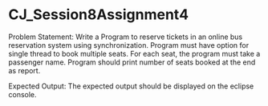 # CJ_Session8Assignment4

Problem Statement:
Write a Program to reserve tickets in an online bus reservation system using synchronization. Program must have option for single thread to book multiple seats. For each seat, the program must take a passenger name. Program should print number of seats booked at the end as report.


Expected Output:
The expected output should be displayed on the eclipse console.
